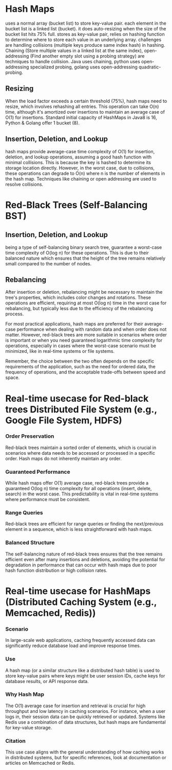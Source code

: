 # Hash Maps
uses a normal array (bucket list) to store key-value pair. each element in the bucket list is a linked list (bucket). it does auto-resizing when the size of the bucket list hits 75% full.
stores as key-value pair, relies on hashing function to determine where to store each value in an underlying array. challenges are handling collisions (multiple keys produce same index hash) in hashing. Chaining (Store multiple values in a linked list at the same index), open-addressing (Find another empty slot using a probing strategy) are techniques to handle collision. Java uses chaining, python uses open-addressing specialized probing, golang uses open-addressing quadratic-probing.
## Resizing
 When the load factor exceeds a certain threshold (75%), hash maps need to resize, which involves rehashing all entries. This operation can take O(n) time, although it's amortized over insertions to maintain an average case of O(1) for insertions. 
Standard initial capacity of HashMaps in Java8 is 16, Python & Golang offer 1 bucket (8).
## Insertion, Deletion, and Lookup
 hash maps provide average-case time complexity of O(1) for insertion, deletion, and lookup operations, assuming a good hash function with minimal collisions. This is because the key is hashed to determine its storage location directly. However, in the worst case, due to collisions, these operations can degrade to O(n) where n is the number of elements in the hash map. Techniques like chaining or open addressing are used to resolve collisions.


# Red-Black Trees (Self-Balancing BST)
## Insertion, Deletion, and Lookup
 being a type of self-balancing binary search tree, guarantee a worst-case time complexity of O(log n) for these operations. This is due to their balanced nature which ensures that the height of the tree remains relatively small compared to the number of nodes.
## Rebalancing
 After insertion or deletion, rebalancing might be necessary to maintain the tree's properties, which includes color changes and rotations. These operations are efficient, requiring at most O(log n) time in the worst case for rebalancing, but typically less due to the efficiency of the rebalancing process.

For most practical applications, hash maps are preferred for their average-case performance when dealing with random data and when order does not matter. However, red-black trees are more suitable in scenarios where order is important or when you need guaranteed logarithmic time complexity for operations, especially in cases where the worst-case scenario must be minimized, like in real-time systems or file systems. 

Remember, the choice between the two often depends on the specific requirements of the application, such as the need for ordered data, the frequency of operations, and the acceptable trade-offs between speed and space.

# Real-time usecase for Red-black trees Distributed File System (e.g., Google File System, HDFS)
### Order Preservation
 Red-black trees maintain a sorted order of elements, which is crucial in scenarios where data needs to be accessed or processed in a specific order. Hash maps do not inherently maintain any order.
### Guaranteed Performance
 While hash maps offer O(1) average case, red-black trees provide a guaranteed O(log n) time complexity for all operations (insert, delete, search) in the worst case. This predictability is vital in real-time systems where performance must be consistent.
### Range Queries
 Red-black trees are efficient for range queries or finding the next/previous element in a sequence, which is less straightforward with hash maps.
### Balanced Structure
 The self-balancing nature of red-black trees ensures that the tree remains efficient even after many insertions and deletions, avoiding the potential for degradation in performance that can occur with hash maps due to poor hash function distribution or high collision rates.

 # Real-time usecase for HashMaps (Distributed Caching System (e.g., Memcached, Redis))
 ### Scenario
  In large-scale web applications, caching frequently accessed data can significantly reduce database load and improve response times. 
### Use
 A hash map (or a similar structure like a distributed hash table) is used to store key-value pairs where keys might be user session IDs, cache keys for database results, or API response data. 
### Why Hash Map
 The O(1) average case for insertion and retrieval is crucial for high throughput and low latency in caching scenarios. For instance, when a user logs in, their session data can be quickly retrieved or updated. Systems like Redis use a combination of data structures, but hash maps are fundamental for key-value storage.
### Citation
 This use case aligns with the general understanding of how caching works in distributed systems, but for specific references, look at documentation or articles on Memcached or Redis.
